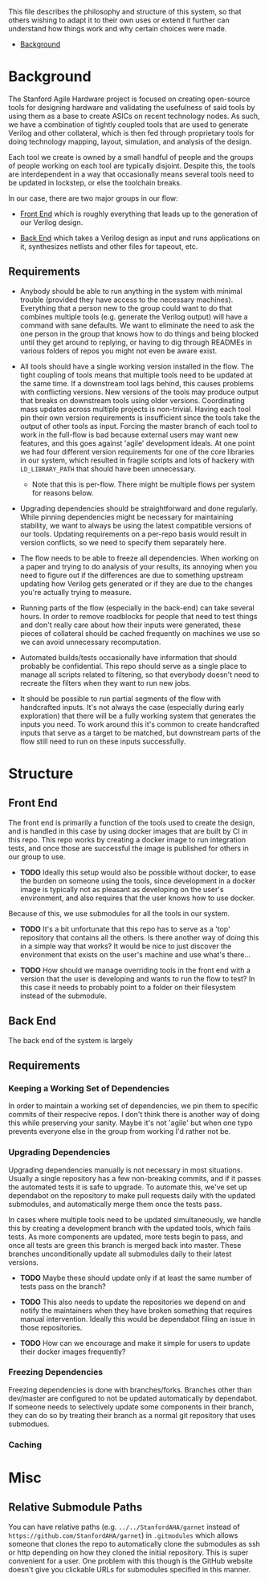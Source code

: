 This file describes the philosophy and structure of this system, so
that others wishing to adapt it to their own uses or extend it further
can understand how things work and why certain choices were made.

- [Background](#background)

# Background

The Stanford Agile Hardware project is focused on creating open-source
tools for designing hardware and validating the usefulness of said
tools by using them as a base to create ASICs on recent technology
nodes. As such, we have a combination of tightly coupled tools that
are used to generate Verilog and other collateral, which is then fed
through proprietary tools for doing technology mapping, layout,
simulation, and analysis of the design.

Each tool we create is owned by a small handful of people and the
groups of people working on each tool are typically disjoint. Despite
this, the tools are interdependent in a way that occasionally means
several tools need to be updated in lockstep, or else the toolchain
breaks.


In our case, there are two major groups in our flow:

- [Front End](#front-end) which is roughly everything that leads up to
  the generation of our Verilog design.

- [Back End](#back-end) which takes a Verilog design as input and runs
  applications on it, synthesizes netlists and other files for
  tapeout, etc.


## Requirements

- Anybody should be able to run anything in the system with minimal
  trouble (provided they have access to the necessary machines).
  Everything that a person new to the group could want to do that
  combines multiple tools (e.g. generate the Verilog output) will have
  a command with sane defaults. We want to eliminate the need to ask
  the one person in the group that knows how to do things and being
  blocked until they get around to replying, or having to dig through
  READMEs in various folders of repos you might not even be aware
  exist.

- All tools should have a single working version installed in the
  flow. The tight coupling of tools means that multiple tools need to
  be updated at the same time. If a downstream tool lags behind, this
  causes problems with conflicting versions. New versions of the tools
  may produce output that breaks on downstream tools using older
  versions. Coordinating mass updates across multiple projects is
  non-trivial. Having each tool pin their own version requirements is
  insufficient since the tools take the output of other tools as
  input. Forcing the master branch of each tool to work in the
  full-flow is bad because external users may want new features, and
  this goes against 'agile' development ideals. At one point we had
  four different version requirements for one of the core libraries in
  our system, which resulted in fragile scripts and lots of hackery
  with `LD_LIBRARY_PATH` that should have been unnecessary.

  - Note that this is per-flow. There might be multiple flows per
    system for reasons below.

- Upgrading dependencies should be straightforward and done
  regularly. While pinning dependencies might be necessary for
  maintaining stability, we want to always be using the latest
  compatible versions of our tools. Updating requirements on a
  per-repo basis would result in version conflicts, so we need to
  specify them separately here.

- The flow needs to be able to freeze all dependencies. When working
  on a paper and trying to do analysis of your results, its annoying
  when you need to figure out if the differences are due to something
  upstream updating how Verilog gets generated or if they are due to
  the changes you're actually trying to measure.

- Running parts of the flow (especially in the back-end) can take
  several hours. In order to remove roadblocks for people that need to
  test things and don't really care about how their inputs were
  generated, these pieces of collateral should be cached frequently on
  machines we use so we can avoid unnecessary recomputation.

- Automated builds/tests occasionally have information that should
  probably be confidential. This repo should serve as a single place
  to manage all scripts related to filtering, so that everybody
  doesn't need to recreate the filters when they want to run new jobs.

- It should be possible to run partial segments of the flow with
  handcrafted inputs. It's not always the case (especially during
  early exploration) that there will be a fully working system that
  generates the inputs you need. To work around this it's common to
  create handcrafted inputs that serve as a target to be matched, but
  downstream parts of the flow still need to run on these inputs
  successfully.

# Structure

## Front End

The front end is primarily a function of the tools used to create the
design, and is handled in this case by using docker images that are
built by CI in this repo. This repo works by creating a docker image
to run integration tests, and once those are successful the image is
published for others in our group to use.

- **TODO** Ideally this setup would also be possible without docker,
    to ease the burden on someone using the tools, since development
    in a docker image is typically not as pleasant as developing on
    the user's environment, and also requires that the user knows how
    to use docker.

Because of this, we use submodules for all the tools in our system.

- **TODO** It's a bit unfortunate that this repo has to serve as a
    'top' repository that contains all the others. Is there another
    way of doing this in a simple way that works? It would be nice to
    just discover the environment that exists on the user's machine
    and use what's there...

- **TODO** How should we manage overriding tools in the front end with
    a version that the user is developing and wants to run the flow to
    test? In this case it needs to probably point to a folder on their
    filesystem instead of the submodule.

## Back End

The back end of the system is largely

## Requirements

### Keeping a Working Set of Dependencies

In order to maintain a working set of dependencies, we pin them to
specific commits of their respecive repos. I don't think there is
another way of doing this while preserving your sanity. Maybe it's not
'agile' but when one typo prevents everyone else in the group from
working I'd rather not be.

### Upgrading Dependencies

Upgrading dependencies manually is not necessary in most
situations. Usually a single repository has a few non-breaking
commits, and if it passes the automated tests it is safe to
upgrade. To automate this, we've set up dependabot on the repository
to make pull requests daily with the updated submodules, and
automatically merge them once the tests pass.

In cases where multiple tools need to be updated simultaneously, we
handle this by creating a development branch with the updated tools,
which fails tests. As more components are updated, more tests begin to
pass, and once all tests are green this branch is merged back into
master. These branches unconditionally update all submodules daily to
their latest versions.

- **TODO** Maybe these should update only if at least the same number
  of tests pass on the branch?

- **TODO** This also needs to update the repositories we depend on and
    notify the maintainers when they have broken something that
    requires manual intervention. Ideally this would be dependabot
    filing an issue in those repositories.

- **TODO** How can we encourage and make it simple for users to update
    their docker images frequently?

### Freezing Dependencies

Freezing dependencies is done with branches/forks. Branches other than
dev/master are configured to not be updated automatically by
dependabot. If someone needs to selectively update some components in
their branch, they can do so by treating their branch as a normal git
repository that uses submodues.

### Caching


# Misc

## Relative Submodule Paths

You can have relative paths (e.g. `../../StanfordAHA/garnet` instead
of `https://github.com/StanfordAHA/garnet`) in `.gitmodules` which
allows someone that clones the repo to automatically clone the
submodules as ssh or http depending on how they cloned the initial
repository. This is super convenient for a user. One problem with this
though is the GitHub website doesn't give you clickable URLs for
submodules specified in this manner.